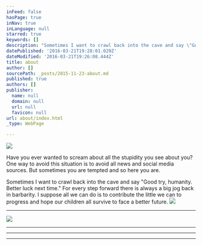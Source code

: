 ```yaml
---
inFeed: false
hasPage: true
inNav: true
inLanguage: null
starred: true
keywords: []
description: "Sometimes I want to crawl back into the cave and say \"Good try, humanity. Better luck next time.\" For every step forward there is always a big jog back in barbarity. \_I suppose all we can do is to contribute the little we can to progress and hope our children all survive to face a better future."
datePublished: '2016-03-21T19:28:01.029Z'
dateModified: '2016-03-21T19:26:08.444Z'
title: about
author: []
sourcePath: _posts/2015-11-23-about.md
published: true
authors: []
publisher:
  name: null
  domain: null
  url: null
  favicon: null
url: about/index.html
_type: WebPage

---
```

![](https://the-grid-user-content.s3-us-west-2.amazonaws.com/c8d73924-61de-4d55-ac2a-466467d56a25.jpg)

Have you ever wanted to scream about all the stupidity you see about you? One way to avoid this situation is to avoid all news and social media sources. But sometimes you are tempted and so here you are.

Sometimes I want to crawl back into the cave and say "Good try, humanity. Better luck next time." For every step forward there is always a big jog back in barbarity.  I suppose all we can do is to contribute the little we can to progress and hope our children all survive to face a better future.
![](https://the-grid-user-content.s3-us-west-2.amazonaws.com/2137f48e-ed15-4e3b-91ac-8468c2b70120.jpg)

****
![](https://the-grid-user-content.s3-us-west-2.amazonaws.com/27ba277b-3f2a-4975-8858-0d2b1ab36a24.jpg)

****

****

****